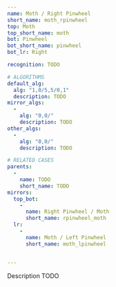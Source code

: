 ```yaml
---
name: Moth / Right Pinwheel
short_name: moth_rpinwheel
top: Moth
top_short_name: moth
bot: Pinwheel
bot_short_name: pinwheel
bot_lr: Right

recognition: TODO

# ALGORITHMS
default_alg:
  alg: "1,0/5,5/0,1"
  description: TODO
mirror_algs:
  -
    alg: "0,0/"
    description: TODO
other_algs:
  -
    alg: "0,0/"
    description: TODO

# RELATED CASES
parents:
  -
    name: TODO
    short_name: TODO
mirrors:
  top_bot:
    -
      name: Right Pinwheel / Moth
      short_name: rpinwheel_moth
  lr:
    -
      name: Moth / Left Pinwheel
      short_name: moth_lpinwheel


---
```


Description TODO

